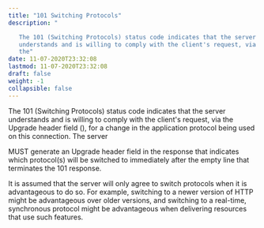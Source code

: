 ```yaml
---
title: "101 Switching Protocols"
description: "

   The 101 (Switching Protocols) status code indicates that the server
   understands and is willing to comply with the client's request, via
   the"
date: 11-07-2020T23:32:08
lastmod: 11-07-2020T23:32:08
draft: false
weight: -1
collapsible: false
---
```



   The 101 (Switching Protocols) status code indicates that the server
   understands and is willing to comply with the client's request, via
   the Upgrade header field (), for a change in
   the application protocol being used on this connection.  The server








   MUST generate an Upgrade header field in the response that indicates
   which protocol(s) will be switched to immediately after the empty
   line that terminates the 101 response.

   It is assumed that the server will only agree to switch protocols
   when it is advantageous to do so.  For example, switching to a newer
   version of HTTP might be advantageous over older versions, and
   switching to a real-time, synchronous protocol might be advantageous
   when delivering resources that use such features.


                                                